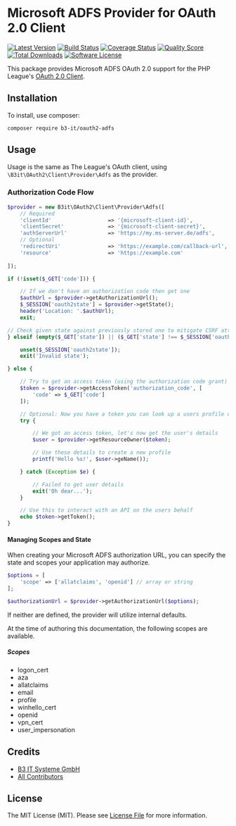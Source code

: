 # Microsoft ADFS Provider for OAuth 2.0 Client
[![Latest Version](https://img.shields.io/github/release/b3-it/oauth2-adfs.svg?style=flat-square)](https://github.com/b3-it/oauth2-adfs/releases)
[![Build Status](https://img.shields.io/travis/b3-it/oauth2-adfs/master.svg?style=flat-square)](https://travis-ci.org/b3-it/oauth2-adfs)
[![Coverage Status](https://img.shields.io/scrutinizer/coverage/g/b3-it/oauth2-adfs.svg?style=flat-square)](https://scrutinizer-ci.com/g/b3-it/oauth2-adfs/code-structure)
[![Quality Score](https://img.shields.io/scrutinizer/g/b3-it/oauth2-adfs.svg?style=flat-square)](https://scrutinizer-ci.com/g/b3-it/oauth2-adfs)
[![Total Downloads](https://img.shields.io/packagist/dt/b3-it/oauth2-adfs.svg?style=flat-square)](https://packagist.org/packages/b3-it/oauth2-adfs)
[![Software License](https://img.shields.io/badge/license-MIT-brightgreen.svg?style=flat-square)](https://github.com/b3-it/oauth2-adfs/blob/master/LICENSE)

This package provides Microsoft ADFS OAuth 2.0 support for the PHP League's [OAuth 2.0 Client](https://github.com/thephpleague/oauth2-client).

## Installation

To install, use composer:

```
composer require b3-it/oauth2-adfs
```

## Usage

Usage is the same as The League's OAuth client, using `\B3it\OAuth2\Client\Provider\Adfs` as the provider.

### Authorization Code Flow

```php
$provider = new B3it\OAuth2\Client\Provider\Adfs([
    // Required
    'clientId'                  => '{microsoft-client-id}',
    'clientSecret'              => '{microsoft-client-secret}',
    'authServerUrl'             => 'https://my.ms-server.de/adfs',
    // Optional
    'redirectUri'               => 'https://example.com/callback-url',
    'resource'                  => 'https://example.com'
    
]);

if (!isset($_GET['code'])) {

    // If we don't have an authorization code then get one
    $authUrl = $provider->getAuthorizationUrl();
    $_SESSION['oauth2state'] = $provider->getState();
    header('Location: '.$authUrl);
    exit;

// Check given state against previously stored one to mitigate CSRF attack
} elseif (empty($_GET['state']) || ($_GET['state'] !== $_SESSION['oauth2state'])) {

    unset($_SESSION['oauth2state']);
    exit('Invalid state');

} else {

    // Try to get an access token (using the authorization code grant)
    $token = $provider->getAccessToken('authorization_code', [
        'code' => $_GET['code']
    ]);

    // Optional: Now you have a token you can look up a users profile data
    try {

        // We got an access token, let's now get the user's details
        $user = $provider->getResourceOwner($token);

        // Use these details to create a new profile
        printf('Hello %s!', $user->geName());

    } catch (Exception $e) {

        // Failed to get user details
        exit('Oh dear...');
    }

    // Use this to interact with an API on the users behalf
    echo $token->getToken();
}
```

#### Managing Scopes and State

When creating your Microsoft ADFS authorization URL, you can specify the state and scopes your application may authorize.

```php
$options = [
    'scope' => ['allatclaims', 'openid'] // array or string
];

$authorizationUrl = $provider->getAuthorizationUrl($options);
```
If neither are defined, the provider will utilize internal defaults.

At the time of authoring this documentation, the following scopes are available.


##### Scopes
- logon_cert
- aza
- allatclaims
- email
- profile
- winhello_cert
- openid
- vpn_cert
- user_impersonation


## Credits

- [B3 IT Systeme GmbH](https://github.com/b3-it)
- [All Contributors](https://github.com/b3-it/oauth2-adfs/contributors)


## License

The MIT License (MIT). Please see [License File](https://github.com/b3-it/oauth2-adfs/blob/master/LICENSE) for more information.

